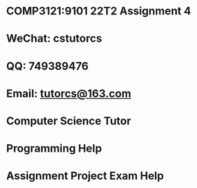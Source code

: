 # COMP3121:9101 22T2 Assignment 4
# WeChat: cstutorcs

# QQ: 749389476

# Email: tutorcs@163.com

# Computer Science Tutor

# Programming Help

# Assignment Project Exam Help
